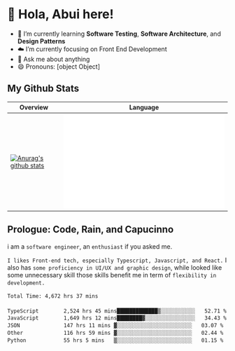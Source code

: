 # 👋 Hola, Abui here!

- 🌱 I’m currently learning **Software Testing**, **Software Architecture**, and **Design Patterns**
- ☁️ I’m currently focusing on Front End Development
- 💬 Ask me about anything
- 😄 Pronouns: [object Object]

## My Github Stats

| Overview | Language |
| --- | --- |
|[![Anurag's github stats](https://github-readme-stats.vercel.app/api?username=abui-am&count_private=true)](https://github.com/anuraghazra/github-readme-stats)|![Language](https://raw.githubusercontent.com/abui-am/stats/c6455f656dfce7acd3951e5ec5b25d72af0b2ee3/generated/languages.svg)|

## Prologue: Code, Rain, and Capucinno
i am a `software engineer`, an `enthusiast` if you asked me. 

`I likes Front-end tech, especially Typescript, Javascript, and React.` I also has `some proficiency in UI/UX and graphic design`, while looked like some unnecessary skill those skills benefit me in term of `flexibility in development.`


<!--START_SECTION:waka-->

```txt
Total Time: 4,672 hrs 37 mins

TypeScript        2,524 hrs 45 mins█████████████▒░░░░░░░░░░░   52.71 %
JavaScript        1,649 hrs 12 mins████████▓░░░░░░░░░░░░░░░░   34.43 %
JSON              147 hrs 11 mins ▓░░░░░░░░░░░░░░░░░░░░░░░░   03.07 %
Other             116 hrs 59 mins ▓░░░░░░░░░░░░░░░░░░░░░░░░   02.44 %
Python            55 hrs 5 mins   ▒░░░░░░░░░░░░░░░░░░░░░░░░   01.15 %
```

<!--END_SECTION:waka-->
